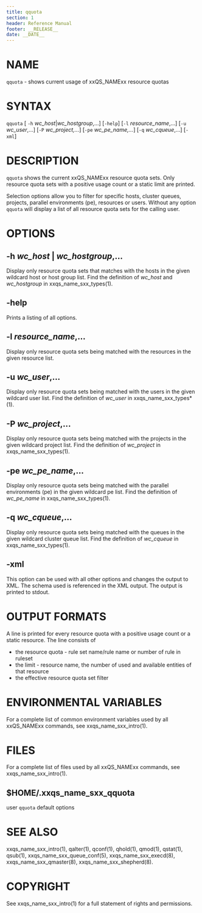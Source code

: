 ```yaml
---
title: qquota
section: 1
header: Reference Manual
footer: __RELEASE__
date: __DATE__
---
```


# NAME

`qquota` - shows current usage of xxQS_NAMExx resource quotas

# SYNTAX

`qquota` \[ `-h` *wc_host*\|*wc_hostgroup*,...\] \[`-help`\] \[`-l` *resource_name*,...\] \[`-u` *wc_user*,...\] 
\[`-P` *wc_project,...*\] \[`-pe` *wc_pe_name,...*\] \[`-q` *wc_cqueue*,...\] \[`-xml`\]

# DESCRIPTION

`qquota` shows the current xxQS_NAMExx resource quota sets. Only resource quota sets with a positive usage count or 
a static limit are printed.

Selection options allow you to filter for specific hosts, cluster queues, projects, parallel environments (pe), 
resources or users. Without any option `qquota` will display a list of all resource quota sets for the calling user.

# OPTIONS

## -h *wc_host* \| *wc_hostgroup*,...  
Display only resource quota sets that matches with the hosts in the
given wildcard host or host group list. Find the definition of *wc_host* and *wc_hostgroup* in xxqs_name_sxx_types(1).

## -help  
Prints a listing of all options.

## -l *resource_name*,...  
Display only resource quota sets being matched with the resources in the given resource list.

## -u *wc_user*,...  
Display only resource quota sets being matched with the users in the given wildcard user list. Find the definition 
of *wc_user* in xxqs_name_sxx_types*(1).

## -P *wc_project*,...  
Display only resource quota sets being matched with the projects in the given wildcard project list. Find the 
definition of *wc_project* in xxqs_name_sxx_types(1).

## -pe *wc_pe_name*,...  
Display only resource quota sets being matched with the parallel environments (pe) in the given wildcard pe list. 
Find the definition of *wc_pe_name* in xxqs_name_sxx_types(1).

## -q *wc_cqueue*,...  
Display only resource quota sets being matched with the queues in the given wildcard cluster queue list. 
Find the definition of *wc_cqueue* in xxqs_name_sxx_types(1).

## -xml  
This option can be used with all other options and changes the output to XML. The schema used is referenced in the 
XML output. The output is printed to stdout.

# OUTPUT FORMATS

A line is printed for every resource quota with a positive usage count  or a static resource. The line consists of

- the resource quota - rule set name/rule name or number of rule in ruleset
- the limit - resource name, the number of used and available entities of that resource
- the effective resource quota set filter

# ENVIRONMENTAL VARIABLES

For a complete list of common environment variables used by all xxQS_NAMExx commands, see xxqs_name_sxx_intro(1).

# FILES

For a complete list of files used by all xxQS_NAMExx commands, see xxqs_name_sxx_intro(1).

## $HOME/.xxqs_name_sxx_qquota	
user `qquota` default options

# SEE ALSO

xxqs_name_sxx_intro(1), qalter(1), qconf(1), qhold(1), qmod(1), qstat(1), qsub(1), xxqs_name_sxx_queue_conf(5),
xxqs_name_sxx_execd(8), xxqs_name_sxx_qmaster(8), xxqs_name_sxx_shepherd(8).

# COPYRIGHT

See xxqs_name_sxx_intro(1) for a full statement of rights and permissions.
